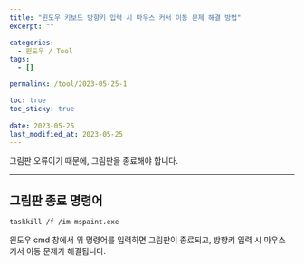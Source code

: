 ```yaml
---
title: "윈도우 키보드 방향키 입력 시 마우스 커서 이동 문제 해결 방법"
excerpt: ""

categories:
  - 윈도우 / Tool
tags:
  - []

permalink: /tool/2023-05-25-1

toc: true
toc_sticky: true
 
date: 2023-05-25
last_modified_at: 2023-05-25
---
```


그림판 오류이기 때문에, 그림판을 종료해야 합니다.

---

## 그림판 종료 명령어
```
taskkill /f /im mspaint.exe
```
윈도우 cmd 창에서 위 명령어를 입력하면 그림판이 종료되고, 방향키 입력 시 마우스 커서 이동 문제가 해결됩니다.